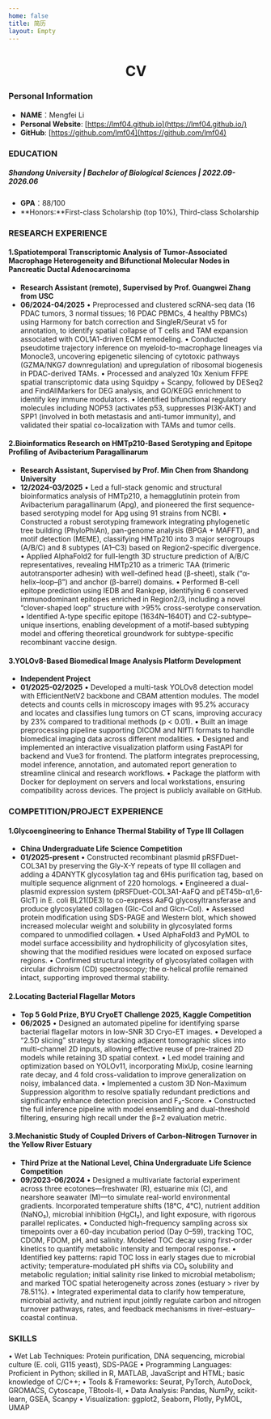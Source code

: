 ```yaml
---
home: false
title: 简历
layout: Empty
---
```


<div style="position:absolute;right:10px">
<Print></Print>
</div>

<h1 style="text-align: center;">CV</h1>

### **Personal Information**
* **NAME**：Mengfei Li
* **Personal Website**: [https://lmf04.github.io](https://lmf04.github.io/)
* **GitHub**: [https://github.com/lmf04](https://github.com/lmf04)

### **EDUCATION**
##### **Shandong University** | Bachelor of Biological Sciences | 2022.09-2026.06 <br>
 * **GPA**：88/100 <br>
 * **Honors:**First-class Scholarship (top 10%), Third-class Scholarship


### **RESEARCH EXPERIENCE**
#### 1.Spatiotemporal Transcriptomic Analysis of Tumor-Associated Macrophage Heterogeneity and Bifunctional Molecular Nodes in Pancreatic Ductal Adenocarcinoma 
* **Research Assistant (remote), Supervised by Prof. Guangwei Zhang from USC**
* **06/2024-04/2025** 
• Preprocessed and clustered scRNA-seq data (16 PDAC tumors, 3 normal tissues; 16 PDAC PBMCs, 4 healthy PBMCs) using Harmony for batch correction and SingleR/Seurat v5 for annotation, to identify spatial collapse of T cells and TAM expansion associated with COL1A1-driven ECM remodeling. 
• Conducted pseudotime trajectory inference on myeloid-to-macrophage lineages via Monocle3, uncovering epigenetic silencing of cytotoxic pathways (GZMA/NKG7 downregulation) and upregulation of ribosomal biogenesis in PDAC-derived TAMs. 
• Processed and analyzed 10x Xenium FFPE spatial transcriptomic data using Squidpy + Scanpy, followed by DESeq2 and FindAllMarkers for DEG analysis, and GO/KEGG enrichment to identify key immune modulators. 
• Identified bifunctional regulatory molecules including NOP53 (activates p53, suppresses PI3K-AKT) and SPP1 (involved in both metastasis and anti-tumor immunity), and validated their spatial co-localization with TAMs and tumor cells. 


#### 2.Bioinformatics Research on HMTp210-Based Serotyping and Epitope Profiling of Avibacterium Paragallinarum 
* **Research Assistant, Supervised by Prof. Min Chen from Shandong University**
* **12/2024-03/2025**
• Led a full-stack genomic and structural bioinformatics analysis of HMTp210, a hemagglutinin protein from Avibacterium paragallinarum (Apg), and pioneered the first sequence-based serotyping model for Apg using 91 strains from NCBI. 
• Constructed a robust serotyping framework integrating phylogenetic tree building (PhyloPhlAn), pan-genome analysis (BPGA + MAFFT), and motif detection (MEME), classifying HMTp210 into 3 major serogroups (A/B/C) and 8 subtypes (A1–C3) based on Region2-specific divergence. 
• Applied AlphaFold2 for full-length 3D structure prediction of A/B/C representatives, revealing HMTp210 as a trimeric TAA (trimeric autotransporter adhesin) with well-defined head (β-sheet), stalk (“α-helix–loop–β”) and anchor (β-barrel) domains. 
• Performed B-cell epitope prediction using IEDB and Rankpep, identifying 6 conserved immunodominant epitopes enriched in Region2/3, including a novel “clover-shaped loop” structure with >95% cross-serotype conservation. 
• Identified A-type specific epitope (1634N–1640T) and C2-subtype–unique insertions, enabling development of a motif-based subtyping model and offering theoretical groundwork for subtype-specific recombinant vaccine design. 

#### 3.YOLOv8-Based Biomedical Image Analysis Platform Development 
* **Independent Project**
* **01/2025-02/2025**
• Developed a multi-task YOLOv8 detection model with EfficientNetV2 backbone and CBAM attention modules. The model detects and counts cells in microscopy images with 95.2% accuracy and locates and classifies lung tumors on CT scans, improving accuracy by 23% compared to traditional methods (p < 0.01). 
• Built an image preprocessing pipeline supporting DICOM and NIfTI formats to handle biomedical imaging data across different modalities. 
• Designed and implemented an interactive visualization platform using FastAPI for backend and Vue3 for frontend. The platform integrates preprocessing, model inference, annotation, and automated report generation to streamline clinical and research workflows. 
• Package the platform with Docker for deployment on servers and local workstations, ensuring compatibility across devices. The project is publicly available on GitHub. 

### **COMPETITION/PROJECT EXPERIENCE**                                                                          
#### 1.Glycoengineering to Enhance Thermal Stability of Type III Collagen 
* **China Undergraduate Life Science Competition**   
* **01/2025-present** 
• Constructed recombinant plasmid pRSFDuet-COL3A1 by preserving the Gly-X-Y repeats of type III collagen and adding a 4DANYTK glycosylation tag and 6His purification tag, based on multiple sequence alignment of 220 homologs. 
• Engineered a dual-plasmid expression system (pRSFDuet-COL3A1-AaFQ and pET45b-α1,6-GlcT) in E. coli BL21(DE3) to co-express AaFQ glycosyltransferase and produce glycosylated collagen (Glc-Col and Glcn-Col). 
• Assessed protein modification using SDS-PAGE and Western blot, which showed increased molecular weight and solubility in glycosylated forms compared to unmodified collagen. 
• Used AlphaFold3 and PyMOL to model surface accessibility and hydrophilicity of glycosylation sites, showing that the modified residues were located on exposed surface regions. 
• Confirmed structural integrity of glycosylated collagen with circular dichroism (CD) spectroscopy; the α-helical profile remained intact, supporting improved thermal stability. 

#### 2.Locating Bacterial Flagellar Motors 
* **Top 5 Gold Prize, BYU CryoET Challenge 2025, Kaggle Competition**
* **06/2025**
• Designed an automated pipeline for identifying sparse bacterial flagellar motors in low-SNR 3D Cryo-ET images. 
• Developed a “2.5D slicing” strategy by stacking adjacent tomographic slices into multi-channel 2D inputs, allowing effective reuse of pre-trained 2D models while retaining 3D spatial context. 
• Led model training and optimization based on YOLOv11, incorporating MixUp, cosine learning rate decay, and 4 fold cross-validation to improve generalization on noisy, imbalanced data. 
• Implemented a custom 3D Non-Maximum Suppression algorithm to resolve spatially redundant predictions and significantly enhance detection precision and F₂-Score. 
• Constructed the full inference pipeline with model ensembling and dual-threshold filtering, ensuring high recall under the β=2 evaluation metric. 

#### 3.Mechanistic Study of Coupled Drivers of Carbon–Nitrogen Turnover in the Yellow River Estuary 
* **Third Prize at the National Level, China Undergraduate Life Science Competition**
* **09/2023-06/2024** 
• Designed a multivariate factorial experiment across three ecotones—freshwater (R), estuarine mix (C), and nearshore seawater (M)—to simulate real-world environmental gradients. Incorporated temperature shifts (18°C, 4°C), nutrient addition (NaNO₃), microbial inhibition (HgCl₂), and light exposure, with rigorous parallel replicates. 
• Conducted high-frequency sampling across six timepoints over a 60-day incubation period (Day 0–59), tracking TOC, CDOM, FDOM, pH, and salinity. Modeled TOC decay using first-order kinetics to quantify metabolic intensity and temporal response. 
• Identified key patterns: rapid TOC loss in early stages due to microbial activity; temperature-modulated pH shifts via CO₂ solubility and metabolic regulation; initial salinity rise linked to microbial metabolism; and marked TOC spatial heterogeneity across zones (estuary > river by 78.51%). 
• Integrated experimental data to clarify how temperature, microbial activity, and nutrient input jointly regulate carbon and nitrogen turnover pathways, rates, and feedback mechanisms in river–estuary–coastal continua. 

### **SKILLS**                                                                                                         
• Wet Lab Techniques: Protein purification, DNA sequencing, microbial culture (E. coli, G115 yeast), SDS-PAGE 
• Programming Languages: Proficient in Python; skilled in R, MATLAB, JavaScript and HTML; basic knowledge of C/C++; 
• Tools & Frameworks: Seurat, PyTorch, AutoDock, GROMACS, Cytoscape, TBtools-II, 
• Data Analysis: Pandas, NumPy, scikit-learn, GSEA, Scanpy 
• Visualization: ggplot2, Seaborn, Plotly, PyMOL, UMAP

<!-- 其他信息（根据情况补充）
====== -->

<style lang="scss" scoped>
  /* #content{
     h1{margin: 16px 0 12px 0px;}
     h2{margin: 14px 0 10px 0px;}
     h3{margin: 12px 0 8px 0px;}
     h4{margin: 10px 0 6px 0px;}
     h5{margin: 8px 0 4px 0px;}
     h6{margin: 6px 0 2px 0px;}
ul{
  margin: 3px 0;
}
p,ol{ margin: 3px 0; }
  } */

</style>
